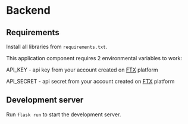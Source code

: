 
# Backend

## Requirements

Install all libraries from `requirements.txt`.

This application component requires 2 environmental variables to work:

API_KEY - api key from your account created on [FTX](https://docs.ftx.com/#overview) platform

API_SECRET - api secret from your account created on [FTX](https://docs.ftx.com/#overview) platform

## Development server
Run `flask run` to start the development server.
